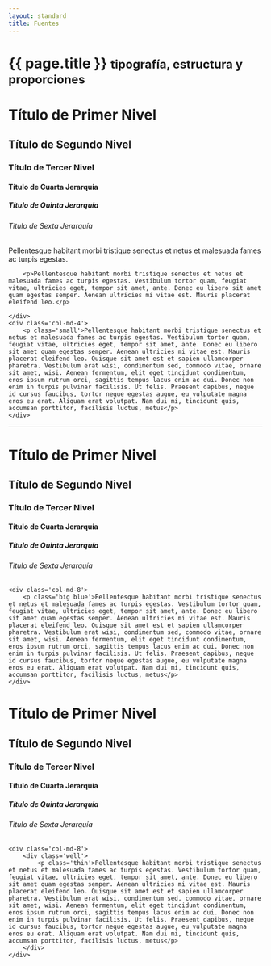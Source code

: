 ```yaml
---
layout: standard
title: Fuentes
---
```


<div class="page-header">
	<h1>{{ page.title }} <small>tipografía, estructura y proporciones</small></h1>
</div>

<div class='row'>
	<div class='col-md-4'>
		<h1>Título de Primer Nivel</h1>
		<h2>Título de Segundo Nivel</h2>
		<h3>Título de Tercer Nivel</h3>
		<h4>Título de Cuarta Jerarquía</h4>
		<h5>Título de Quinta Jerarquía</h5>
		<h6>Título de Sexta Jerarquía</h6>
	</div>
	<div class='col-md-4'>
		<p class='big'>Pellentesque habitant morbi tristique senectus et netus et malesuada fames ac turpis egestas.</p>

		<p>Pellentesque habitant morbi tristique senectus et netus et malesuada fames ac turpis egestas. Vestibulum tortor quam, feugiat vitae, ultricies eget, tempor sit amet, ante. Donec eu libero sit amet quam egestas semper. Aenean ultricies mi vitae est. Mauris placerat eleifend leo.</p>

	</div>
	<div class='col-md-4'>
		<p class='small'>Pellentesque habitant morbi tristique senectus et netus et malesuada fames ac turpis egestas. Vestibulum tortor quam, feugiat vitae, ultricies eget, tempor sit amet, ante. Donec eu libero sit amet quam egestas semper. Aenean ultricies mi vitae est. Mauris placerat eleifend leo. Quisque sit amet est et sapien ullamcorper pharetra. Vestibulum erat wisi, condimentum sed, commodo vitae, ornare sit amet, wisi. Aenean fermentum, elit eget tincidunt condimentum, eros ipsum rutrum orci, sagittis tempus lacus enim ac dui. Donec non enim in turpis pulvinar facilisis. Ut felis. Praesent dapibus, neque id cursus faucibus, tortor neque egestas augue, eu vulputate magna eros eu erat. Aliquam erat volutpat. Nam dui mi, tincidunt quis, accumsan porttitor, facilisis luctus, metus</p>
	</div>
</div>

<hr>

<div class='row'>
	<div class='col-md-4'>
		<h1 class='orange uc light'>Título de Primer Nivel</h1>
		<h2 class='blue uc bold'>Título de Segundo Nivel</h2>
		<h3 class='green bold'>Título de Tercer Nivel</h3>
		<h4 class='orange uc bold'>Título de Cuarta Jerarquía</h4>
		<h5 class='blue-light uc'>Título de Quinta Jerarquía</h5>
		<h6 class='orange uc bold'>Título de Sexta Jerarquía</h6>
	</div>

	<div class='col-md-8'>
		<p class='big blue'>Pellentesque habitant morbi tristique senectus et netus et malesuada fames ac turpis egestas. Vestibulum tortor quam, feugiat vitae, ultricies eget, tempor sit amet, ante. Donec eu libero sit amet quam egestas semper. Aenean ultricies mi vitae est. Mauris placerat eleifend leo. Quisque sit amet est et sapien ullamcorper pharetra. Vestibulum erat wisi, condimentum sed, commodo vitae, ornare sit amet, wisi. Aenean fermentum, elit eget tincidunt condimentum, eros ipsum rutrum orci, sagittis tempus lacus enim ac dui. Donec non enim in turpis pulvinar facilisis. Ut felis. Praesent dapibus, neque id cursus faucibus, tortor neque egestas augue, eu vulputate magna eros eu erat. Aliquam erat volutpat. Nam dui mi, tincidunt quis, accumsan porttitor, facilisis luctus, metus</p>
	</div>
</div>

<div class='row'>
	<div class='col-md-4'>
		<div class='blackboard'>
			<div class='content'>
				<h1 class='orange uc light'>Título de Primer Nivel</h1>
				<h2 class='blue uc bold'>Título de Segundo Nivel</h2>
				<h3 class='green bold'>Título de Tercer Nivel</h3>
				<h4 class='orange uc bold'>Título de Cuarta Jerarquía</h4>
				<h5 class='blue-light uc'>Título de Quinta Jerarquía</h5>
				<h6 class='orange uc bold'>Título de Sexta Jerarquía</h6>
			</div>
		</div>
	</div>

	<div class='col-md-8'>
		<div class='well'>
			<p class='thin'>Pellentesque habitant morbi tristique senectus et netus et malesuada fames ac turpis egestas. Vestibulum tortor quam, feugiat vitae, ultricies eget, tempor sit amet, ante. Donec eu libero sit amet quam egestas semper. Aenean ultricies mi vitae est. Mauris placerat eleifend leo. Quisque sit amet est et sapien ullamcorper pharetra. Vestibulum erat wisi, condimentum sed, commodo vitae, ornare sit amet, wisi. Aenean fermentum, elit eget tincidunt condimentum, eros ipsum rutrum orci, sagittis tempus lacus enim ac dui. Donec non enim in turpis pulvinar facilisis. Ut felis. Praesent dapibus, neque id cursus faucibus, tortor neque egestas augue, eu vulputate magna eros eu erat. Aliquam erat volutpat. Nam dui mi, tincidunt quis, accumsan porttitor, facilisis luctus, metus</p>
		</div>
	</div>
</div>